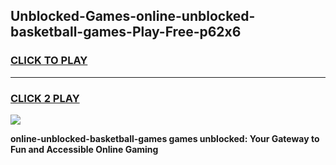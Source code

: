 
## Unblocked-Games-online-unblocked-basketball-games-Play-Free-p62x6
<h3>
<a href="https://premium76.site?title=online-unblocked-basketball-games&ref=23A">CLICK TO PLAY</a></h3>
<hr>

<h3>
<a href="https://premium76.site?title=online-unblocked-basketball-games&ref=23A">CLICK 2 PLAY</a>
  
</h3>

<a href="https://premium76.site?title=online-unblocked-basketball-games&ref=23A"><img src="https://clearcache.store/games.png"></a>


**online-unblocked-basketball-games games unblocked: Your Gateway to Fun and Accessible Online Gaming**
